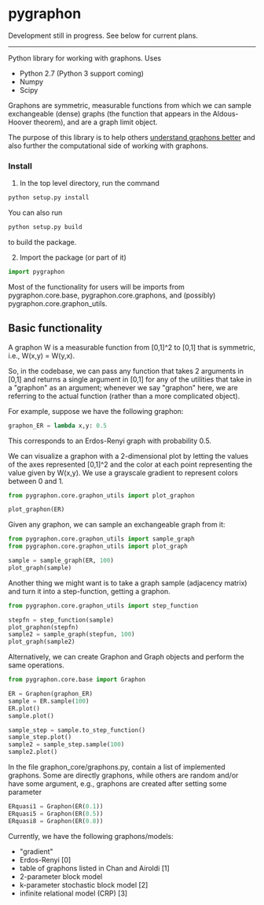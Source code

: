 # pygraphon

Development still in progress. See below for current plans.

----

Python library for working with graphons.
Uses
* Python 2.7 (Python 3 support coming)
* Numpy
* Scipy

Graphons are symmetric, measurable functions from which we can sample
exchangeable (dense) graphs (the function that appears in the Aldous-Hoover
theorem), and are a graph limit object.

The purpose of this library is to help others [understand graphons better]() and
also further the computational side of working with graphons.


### Install

1. In the top level directory, run the command
```python
python setup.py install
```
You can also run
```python
python setup.py build
```
to build the package.

2. Import the package (or part of it)

```python
import pygraphon
```

Most of the functionality for users will be imports from pygraphon.core.base,
 pygraphon.core.graphons, and (possibly) pygraphon.core.graphon\_utils.

## Basic functionality

A graphon W is a measurable function from [0,1]^2 to [0,1] that is symmetric,
  i.e., W(x,y) = W(y,x).

So, in the codebase, we can pass any function that takes 2 arguments in [0,1]
and returns a single argument in [0,1] for any of the utilities that take in a
"graphon" as an argument; whenever we say "graphon" here, we are referring to the
actual function (rather than a more complicated object).

For example, suppose we have the following graphon:

```python
graphon_ER = lambda x,y: 0.5
```

This corresponds to an Erdos-Renyi graph with probability 0.5.

We can visualize a graphon with a 2-dimensional plot by letting the values of
the axes represented [0,1]^2 and the color at each point representing the value
given by W(x,y). We use a grayscale gradient to represent colors between 0 and 1.


```python
from pygraphon.core.graphon_utils import plot_graphon

plot_graphon(ER)
```

Given any graphon, we can sample an exchangeable graph from it:

```python
from pygraphon.core.graphon_utils import sample_graph
from pygraphon.core.graphon_utils import plot_graph

sample = sample_graph(ER, 100)
plot_graph(sample)
```

Another thing we might want is to take a graph sample (adjacency matrix) and
turn it into a step-function, getting a graphon.

```python
from pygraphon.core.graphon_utils import step_function

stepfn = step_function(sample)
plot_graphon(stepfn)
sample2 = sample_graph(stepfun, 100)
plot_graph(sample2)
```

Alternatively, we can create Graphon and Graph objects and perform the same
operations.
```python
from pygraphon.core.base import Graphon

ER = Graphon(graphon_ER)
sample = ER.sample(100)
ER.plot()
sample.plot()

sample_step = sample.to_step_function()
sample_step.plot()
sample2 = sample_step.sample(100)
sample2.plot()
```

In the file graphon\_core/graphons.py, contain a list of implemented graphons.
Some are directly graphons, while others are random and/or have some argument,
e.g., graphons are created after setting some parameter

```python
ERquasi1 = Graphon(ER(0.1))
ERquasi5 = Graphon(ER(0.5))
ERquasi8 = Graphon(ER(0.8))
```

Currently, we have the following graphons/models:
* "gradient"
* Erdos-Renyi [0]
* table of graphons listed in Chan and Airoldi [1]
* 2-parameter block model
* k-parameter stochastic block model [2]
* infinite relational model (CRP) [3]


